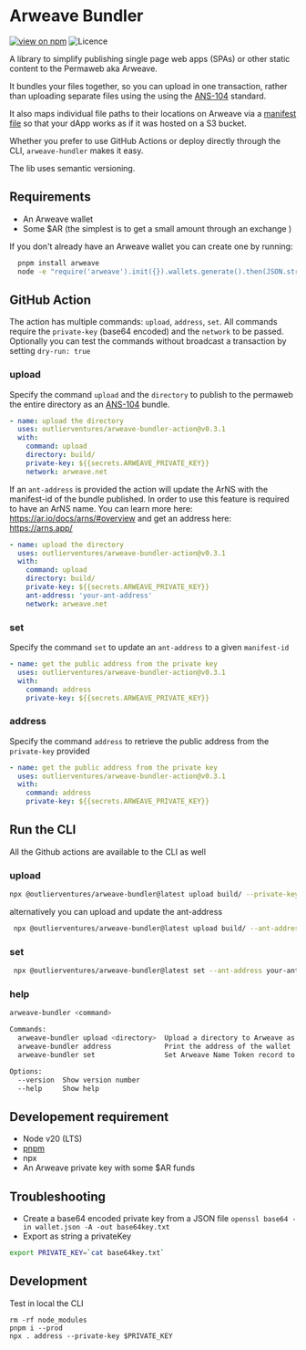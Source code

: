 # Arweave Bundler

[![view on npm](https://img.shields.io/npm/v/@outlierventures/arweave-bundler.svg)](https://www.npmjs.org/package/@outlierventures/arweave-bundler)
![Licence](https://img.shields.io/github/license/OutlierVentures/arweave-bundler)

A library to simplify publishing single page web apps (SPAs) or other static content to the Permaweb aka Arweave.

It bundles your files together, so you can upload in one transaction, rather than uploading separate files using the using the [ANS-104](https://github.com/ArweaveTeam/arweave-standards/blob/master/ans/ANS-104.md) standard.

It also maps individual file paths to their locations on Arweave via a [manifest file](https://cookbook.arweave.dev/concepts/manifests.html) so that your dApp works as if it was hosted on a S3 bucket.

Whether you prefer to use GitHub Actions or deploy directly through the CLI, `arweave-hundler` makes it easy.

The lib uses semantic versioning.

## Requirements

- An Arweave wallet
- Some $AR (the simplest is to get a small amount through an exchange )

If you don't already have an Arweave wallet you can create one by running:

```bash
  pnpm install arweave
  node -e "require('arweave').init({}).wallets.generate().then(JSON.stringify).then(console.log.bind(console))" > wallet.json
```

## GitHub Action

The action has multiple commands: `upload`, `address`, `set`.
All commands require the `private-key` (base64 encoded) and the `network` to be passed.
Optionally you can test the commands without broadcast a transaction by setting `dry-run: true`

### upload

Specify the command `upload` and the `directory` to publish to the permaweb the entire directory as an [ANS-104](https://github.com/ArweaveTeam/arweave-standards/blob/master/ans/ANS-104.md) bundle.

```yaml
- name: upload the directory
  uses: outlierventures/arweave-bundler-action@v0.3.1
  with:
    command: upload
    directory: build/
    private-key: ${{secrets.ARWEAVE_PRIVATE_KEY}}
    network: arweave.net
```

If an `ant-address` is provided the action will update the ArNS with the manifest-id of the bundle published.
In order to use this feature is required to have an ArNS name. You can learn more here: https://ar.io/docs/arns/#overview
and get an address here: https://arns.app/

```yaml
- name: upload the directory
  uses: outlierventures/arweave-bundler-action@v0.3.1
  with:
    command: upload
    directory: build/
    private-key: ${{secrets.ARWEAVE_PRIVATE_KEY}}
    ant-address: 'your-ant-address'
    network: arweave.net
```

### set

Specify the command `set` to update an `ant-address` to a given `manifest-id`

```yaml
- name: get the public address from the private key
  uses: outlierventures/arweave-bundler-action@v0.3.1
  with:
    command: address
    private-key: ${{secrets.ARWEAVE_PRIVATE_KEY}}
```

### address

Specify the command `address` to retrieve the public address from the `private-key` provided

```yaml
- name: get the public address from the private key
  uses: outlierventures/arweave-bundler-action@v0.3.1
  with:
    command: address
    private-key: ${{secrets.ARWEAVE_PRIVATE_KEY}}
```

## Run the CLI

All the Github actions are available to the CLI as well

### upload

```bash
npx @outlierventures/arweave-bundler@latest upload build/ --private-key ${PRIVATE_KEY}
```

alternatively you can upload and update the ant-address

```bash
 npx @outlierventures/arweave-bundler@latest upload build/ --ant-address your-ant-address --private-key ${PRIVATE_KEY}

```

### set

```bash
 npx @outlierventures/arweave-bundler@latest set --ant-address your-ant-address --manifest-id your-manifest-id --private-key ${PRIVATE_KEY}

```

### help

```bash
arweave-bundler <command>

Commands:
  arweave-bundler upload <directory>  Upload a directory to Arweave as bundle
  arweave-bundler address             Print the address of the wallet
  arweave-bundler set                 Set Arweave Name Token record to the manifest id

Options:
  --version  Show version number                                       [boolean]
  --help     Show help                                                 [boolean]
```

## Developement requirement

- Node v20 (LTS)
- [pnpm](https://pnpm.io/)
- npx
- An Arweave private key with some $AR funds

## Troubleshooting

- Create a base64 encoded private key from a JSON file `openssl base64 -in wallet.json -A -out base64key.txt`
- Export as string a privateKey

```bash
export PRIVATE_KEY=`cat base64key.txt`
```

## Development
Test in local the CLI 

```
rm -rf node_modules
pnpm i --prod
npx . address --private-key $PRIVATE_KEY
```
